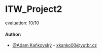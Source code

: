 # ITW_Project2
evaluation: 10/10
#### Author:
- [@Adam Kaňkovský](https://www.github.com/adamkankovsky) - xkanko00@vutbr.cz